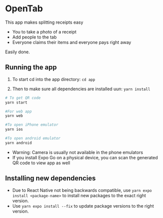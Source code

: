 # OpenTab

This app makes splitting receipts easy

* You to take a photo of a receipt
* Add people to the tab
* Everyone claims their items and everyone pays right away

Easily done.

## Running the app
1. To start cd into the app directory:
`cd app`

2. Then to make sure all dependencies are installed uun: `yarn install`

```bash
# To get QR code
yarn start

#For web app
yarn web

#To open iPhone emulator
yarn ios

#To open android emulator
yarn android
```
* Warning: Camera is usually not available in the phone emulators
* If you install Expo Go on a physical device, you can scan the generated QR code to view app as well

## Installing new dependencies
* Due to React Native not being backwards compatible, use `yarn expo install <package-name>` to install new packages to the exact right version.
* Use `yarn expo install --fix` to update package versions to the right version.

